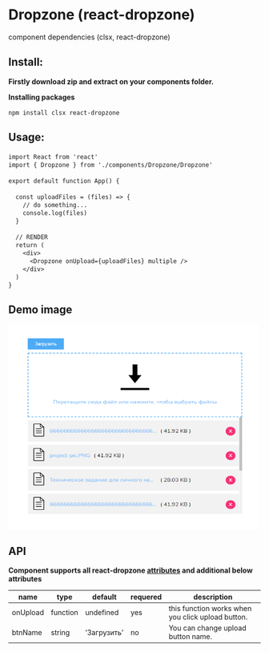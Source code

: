 # Dropzone (react-dropzone)

component dependencies (clsx, react-dropzone)

## Install:

**Firstly download zip and extract on your components folder.**

**Installing packages**

```
npm install clsx react-dropzone
```

## Usage:

```
import React from 'react'
import { Dropzone } from './components/Dropzone/Dropzone'

export default function App() {

  const uploadFiles = (files) => {
    // do something...
    console.log(files)
  }

  // RENDER
  return (
    <div>
      <Dropzone onUpload={uploadFiles} multiple />
    </div>
  )
}
```

## Demo image

<img align="center" width="500" height="410" src="https://github.com/mkuysunov/Dropzone-react-dropzone-/blob/main/images/demo-image.png">

## API

<strong>
  Component supports all react-dropzone 
  <a href="https://react-dropzone.js.org/#src" target="_blank">attributes</a>
  and additional below attributes
</strong>  


| name     | type     | default     | requered | description                                       |
| -------- | -------- | ----------- | - | ------------------------------------------------- |
| onUpload | function | undefined   | yes | this function works when you click upload button. |
| btnName  | string   | 'Загрузить' | no | You can change upload button name.                |



